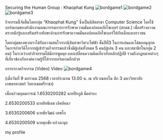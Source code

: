 Securing the Human
Group : Khaophat Kung
![bordgame1](image/bordgame1.jpg)
![bordgame2](image/bordgame2.jpg)
![bordgame3](image/bordgame3.jpg)

กิจกรรมนี้จัดขึ้นโดยกลุ่ม “Khaophat Kung” ซึ่งเป็นนิสิตสาขา Computer Science โดยใช้บอร์ดเกมของสำนักงานคณะกรรมการการรักษาความมั่นคงปลอดภัยไซเบอร์ (สกมช.) เพื่อสร้างความตระหนักรู้และเสริมสร้างทักษะด้านการรักษาความมั่นคงปลอดภัยไซเบอร์ให้กับเด็กและเยาวชน


โดยกลุ่มของพวกเราได้รับความสนใจจากนิสิตสาขาวิศวะไฟฟ้า ชั้นปีที่3 ในการเล่นและได้ขออนุญาตในการถ่ายวิดิโอจากผู้เข้าร่วมกิจกรรมแล้วซึ่งมีผู้เล่นทั้งหมด 5 คน(ผู้เล่น 3 คน และสมาชิกในกลุ่ม 2 คน) ในระหว่างทำกิจกรรมได้มีการพูดคุย แลกเปลี่ยนความคิดเกี่ยวกับหลักปฏิบัติ รวมถึงกฎหมายต่างๆที่เกี่ยวข้องกับองค์ความรู้ที่ได้จากบอร์ดเกมอีกด้วย


บรรยากาศกิจกรรม (Video)
Video
![bordgame4](image/bordgame4.jpg)


(เมื่อวันที่ 9 มกราคม 2568 เวลาประมาณ 13.00 น. ณ บริเวณหอใน ตึก 3 มหาวิทยาลัยเกษตรศาสตร์ วิทยาเขตศรีราชา)


เพื่อนร่วมอุดมการณ์
1.6530200282 นายปิยภูมิ มืดคำบง

2.6530200533 นายสิทธิเดช เลิศลัคนา

3.6530200606 นายชัยวัฒน์ เศษโถ

4.6530200509 นายศุภชัย แก้วละมุล

my profile
